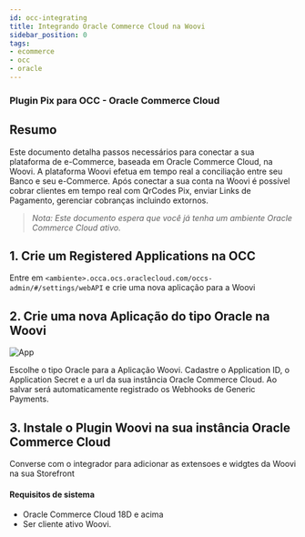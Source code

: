 ```yaml
---
id: occ-integrating
title: Integrando Oracle Commerce Cloud na Woovi
sidebar_position: 0
tags:
- ecommerce
- occ
- oracle
---
```


### Plugin Pix para OCC - Oracle Commerce Cloud

## Resumo

Este documento detalha passos necessários para conectar a sua plataforma de e-Commerce, baseada em Oracle Commerce Cloud, na Woovi. A plataforma Woovi efetua em tempo real a conciliação entre seu Banco e seu e-Commerce.
Após conectar a sua conta na Woovi é possível cobrar clientes em tempo real com QrCodes Pix, enviar Links de Pagamento, gerenciar cobranças incluindo extornos.

> *Nota: Este documento espera que você já tenha um ambiente Oracle Commerce Cloud ativo.*

## 1. Crie um Registered Applications na OCC

Entre em `<ambiente>.occa.ocs.oraclecloud.com/occs-admin/#/settings/webAPI` e crie uma nova aplicação para a Woovi

## 2. Crie uma nova Aplicação do tipo Oracle na Woovi

![App](/img/ecommerce/occ-app.png)

Escolhe o tipo Oracle para a Aplicação Woovi. Cadastre o Application ID, o Application Secret e a url da sua instância Oracle Commerce Cloud.
Ao salvar será automaticamente registrado os Webhooks de Generic Payments.

## 3. Instale o Plugin Woovi na sua instância Oracle Commerce Cloud

Converse com o integrador para adicionar as extensoes e widgtes da Woovi na sua Storefront

#### Requisitos de sistema

- Oracle Commerce Cloud 18D e acima 
- Ser cliente ativo Woovi.
